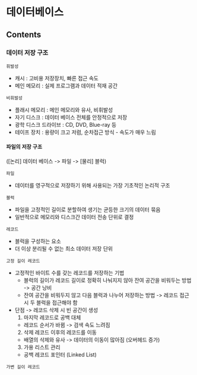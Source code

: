 # 데이터베이스
## Contents

### 데이터 저장 구조
`휘발성`
  - 캐시 : 고비용 저장장치, 빠른 접근 속도
  - 메인 메모리 : 실제 프로그램과 데이터 적재 공간

`비휘발성`
  - 플래시 메모리 : 메인 메모리와 유사, 비휘발성
  - 자기 디스크 : 데이터 베이스 전체를 안정적으로 저장
  - 광학 디스크 드라이브 : CD, DVD, Blue-ray 등
  - 테이프 장치 : 용량이 크고 저렴, 순차접근 방식 - 속도가 매우 느림       

#### 파일의 저장 구조
([논리] 데이터 베이스 -> 파일 -> [물리] 블럭)    

`파일`
  - 데이터를 영구적으로 저장하기 위해 사용되는 가장 기초적인 논리적 구조    

`블럭`
  - 파일을 고정적인 길이로 분할하여 생기는 균등한 크기의 데이터 묶음
  - 일반적으로 메모리와 디스크간 데이터 전송 단위로 결정      

`레코드`
  - 블럭을 구성하는 요소
  - 더 이상 분리될 수 없는 최소 데이터 저장 단위     

`고정 길이 레코드`
  - 고정적인 바이트 수를 갖는 레코드를 저장하는 기법
    - 블럭의 길이가 레코드 길이로 정확히 나눠지지 않아 잔여 공간을 비워두는 방법 -> 공간 낭비
    - 잔여 공간을 비워두지 않고 다음 블럭과 나누어 저장하는 방법 -> 레코드 접근 시 두 블럭을 접근해야 함
  - 단점 -> 레코드 삭제 시 빈 공간이 생성
    1. 마지막 레코드로 공백 대체
      - 레코드 순서가 바뀜 -> 검색 속도 느려짐
    2. 삭제 레코드 이후의 레코드를 이동
      - 배열의 삭제와 유사 -> 데이터의 이동이 많아짐 (오버헤드 증가)
    3. 가용 리스트 관리
      - 공백 레코드 포인터 (Linked List)    
      
`가변 길이 레코드`
    